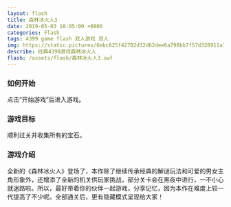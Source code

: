 ```yaml
---
layout: flash
title: 森林冰火人3
date: 2019-05-03 18:05:00 +0800
categories: Flash
tags: 4399 game flash 双人游戏 双人
img: https://static.pictures/6ebc625f42702d32d62dee6a798bb7f57d328911a714b7ac162d76e7a65eba0a.jpg
describe: 经典4399游戏森林冰火人
flash: /assets/flash/森林冰火人3.swf
---
```


### 如何开始

点击“开始游戏”后进入游戏。

### 游戏目标

顺利过关并收集所有的宝石。

### 游戏介绍

全新的《森林冰火人》登场了，本作除了继续传承经典的解谜玩法和可爱的男女主角形象外，还增添了全新的机关供玩家挑战，部分关卡会在黑夜中进行，一不小心就迷路啦。所以，最好带着你的伙伴一起游戏，分享记忆，因为本作在难度上较一代提高了不少呢。全部通关后，更有隐藏模式呈现给大家！